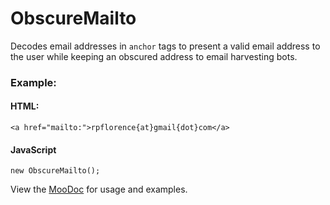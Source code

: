 ObscureMailto
=============

Decodes email addresses in `anchor` tags to present a valid email address to the user while keeping an obscured address to email harvesting bots.

### Example:

#### HTML:

    <a href="mailto:">rpflorence{at}gmail{dot}com</a>

#### JavaScript

    new ObscureMailto();

View the [MooDoc](http://moodocs.net/rpflo/mootools-rpflo/ObscureMailto) for usage and examples.